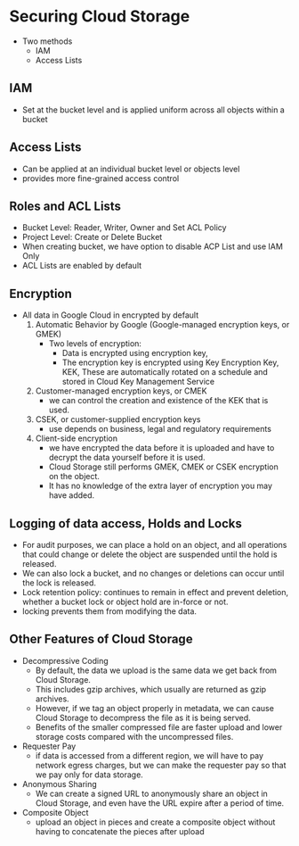 # Securing Cloud Storage

- Two methods
  - IAM
  - Access Lists

## IAM

- Set at the bucket level and is applied uniform across all objects within a bucket

## Access Lists

- Can be applied at an individual bucket level or objects level
- provides more fine-grained access control

## Roles and ACL Lists

- Bucket Level: Reader, Writer, Owner and Set ACL Policy
- Project Level: Create or Delete Bucket
- When creating bucket, we have option to disable ACP List and use IAM Only
- ACL Lists are enabled by default

## Encryption

- All data in Google Cloud in encrypted by default
    1. Automatic Behavior by Google (Google-managed encryption keys, or GMEK)
        - Two levels of encryption:
            - Data is encrypted using encryption key,
            - The encryption key is encrypted using Key Encryption Key, KEK, These are automatically rotated  on a schedule and stored in Cloud Key Management Service
    2. Customer-managed encryption keys, or CMEK
        - we can control the creation and existence of the KEK that is used.
    3. CSEK, or customer-supplied encryption keys
        - use depends on business, legal and regulatory requirements
    4. Client-side encryption
        - we have encrypted the data before it is uploaded and have to decrypt the data yourself before it is used.
        - Cloud Storage still performs GMEK, CMEK or CSEK encryption on the object.
        - It has no knowledge of the extra layer of encryption you may have added.

## Logging of data access, Holds and Locks

- For audit purposes, we can place a hold on an object, and all operations that could change or delete the object are suspended until the hold is released.
- We can also lock a bucket, and no changes or deletions can occur until the lock is released.
- Lock retention policy: continues to remain in effect and prevent deletion, whether a bucket lock or object hold are in-force or not.
- locking prevents them from modifying the data.

## Other Features of Cloud Storage

- Decompressive Coding
  - By default, the data we upload is the same data we get back from Cloud Storage.
  - This includes gzip archives, which usually are returned as gzip archives.
  - However, if we tag an object properly in metadata, we can cause Cloud Storage to decompress the file as it is being served.
  - Benefits of the smaller compressed file are faster upload and lower storage costs compared with the uncompressed files.
- Requester Pay
  - if data is accessed from a different region, we will have to pay network egress charges, but we can make the requester pay so that we pay only for data storage.
- Anonymous Sharing
  - We can create a signed URL to anonymously share an object in Cloud Storage, and even have the URL expire after a period of time.
- Composite Object
  - upload an object in pieces and create a composite object without having to concatenate the pieces after upload
